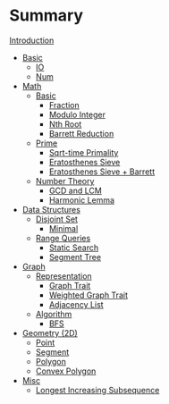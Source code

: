 # Summary

[Introduction](README.md)

- [Basic](./basic/README.md)
	- [IO](./basic/io.md)
	- [Num]()
- [Math](./math/README.md)
	- [Basic](./math/README_basic.md)
		- [Fraction]()
		- [Modulo Integer]()
		- [Nth Root](./math/nth_root.md)
		- [Barrett Reduction](./math/barrett.md)
	- [Prime](./math/README_prime.md)
		- [Sqrt-time Primality](./math/prime_simple.md)
		- [Eratosthenes Sieve]()
		- [Eratosthenes Sieve + Barrett]()
	- [Number Theory](./math/README_number.md)
		- [GCD and LCM]()
		- [Harmonic Lemma](./math/harmonic.md)
- [Data Structures](./ds/README.md)
	- [Disjoint Set](./ds/README_disjoint_set.md)
		- [Minimal](./ds/disjoint_set.md)
	- [Range Queries](./ds/README_range.md)
	    - [Static Search](./ds/static_search.md)
		- [Segment Tree]()
- [Graph](./graph/README.md)
	- [Representation](./graph/repr.md)
		- [Graph Trait](./graph/trait.md)
		- [Weighted Graph Trait](./graph/trait_weighted.md)
		- [Adjacency List](./graph/adj.md)
	- [Algorithm](./graph/README_algo.md)
		- [BFS](./graph/bfs.md)
- [Geometry (2D)](./geometry/README.md)
	- [Point]()
	- [Segment]()
	- [Polygon]()
	- [Convex Polygon]()
- [Misc](./misc/README.md)
	- [Longest Increasing Subsequence]()
